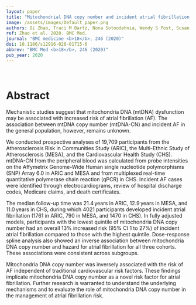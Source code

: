 ```yaml
---
layout: paper
title: "Mitochondrial DNA copy number and incident atrial fibrillation."
image: /assets/images/Default_paper.png
authors: Di Zhao, Traci M Bartz, Nona Sotoodehnia, Wendy S Post, Susan R Heckbert, Alvaro Alonso, Ryan J Longchamps, Christina A Castellani, Yun Soo Hong, Jerome I Rotter, Henry J Lin, Brian O'Rourke, Nathan Pankratz, John A Lane, Stephanie Y Yang, Eliseo Guallar, Dan E Arking
ref: Zhao et al. 2020. BMC Med.
journal: "BMC medicine <b>18</b>, 246 (2020)"
doi: 10.1186/s12916-020-01715-6
abbrev: "BMC Med <b>18</b>, 246 (2020)"
pub_year: 2020
---
```


<br />
<div data-badge-popover="right" data-badge-type="donut" data-pmid="32933497" data-hide-no-mentions="true" class="altmetric-embed"></div>

# Abstract

Mechanistic studies suggest that mitochondria DNA (mtDNA) dysfunction may be associated with increased risk of atrial fibrillation (AF). The association between mtDNA copy number (mtDNA-CN) and incident AF in the general population, however, remains unknown.

We conducted prospective analyses of 19,709 participants from the Atherosclerosis Risk in Communities Study (ARIC), the Multi-Ethnic Study of Atherosclerosis (MESA), and the Cardiovascular Health Study (CHS). mtDNA-CN from the peripheral blood was calculated from probe intensities on the Affymetrix Genome-Wide Human single nucleotide polymorphisms (SNP) Array 6.0 in ARIC and MESA and from multiplexed real-time quantitative polymerase chain reaction (qPCR) in CHS. Incident AF cases were identified through electrocardiograms, review of hospital discharge codes, Medicare claims, and death certificates.

The median follow-up time was 21.4 years in ARIC, 12.9 years in MESA, and 11.0 years in CHS, during which 4021 participants developed incident atrial fibrillation (1761 in ARIC, 790 in MESA, and 1470 in CHS). In fully adjusted models, participants with the lowest quintile of mitochondria DNA copy number had an overall 13% increased risk (95% CI 1 to 27%) of incident atrial fibrillation compared to those with the highest quintile. Dose-response spline analysis also showed an inverse association between mitochondria DNA copy number and hazard for atrial fibrillation for all three cohorts. These associations were consistent across subgroups.

Mitochondria DNA copy number was inversely associated with the risk of AF independent of traditional cardiovascular risk factors. These findings implicate mitochondria DNA copy number as a novel risk factor for atrial fibrillation. Further research is warranted to understand the underlying mechanisms and to evaluate the role of mitochondria DNA copy number in the management of atrial fibrillation risk.

